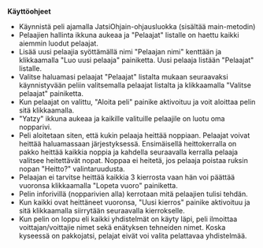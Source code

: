 **Käyttöohjeet**
* Käynnistä peli ajamalla JatsiOhjain-ohjausluokka (sisältää main-metodin)
* Pelaajien hallinta ikkuna aukeaa ja "Pelaajat" listalle on haettu kaikki aiemmin luodut pelaajat.
* Lisää uusi pelaajia syöttämällä nimi "Pelaajan nimi" kenttään ja klikkaamalla "Luo uusi pelaaja" painiketta. Uusi pelaaja listään "Pelaajat" listalle.
* Valitse haluamasi pelaajat "Pelaajat" listalta mukaan seuraavaksi käynnistyvään peliin valitsemalla pelaajat listalta ja klikkaamalla "Valitse pelaajat" painiketta.
* Kun pelaajat on valittu, "Aloita peli" painike aktivoituu ja voit aloittaa pelin sitä klikkaamalla.
* "Yatzy" ikkuna aukeaa ja kaikille valituille pelaajile on luotu oma nopparivi.
* Peli aloitetaan siten, että kukin pelaaja heittää noppiaan. Pelaajat voivat heittää haluamassaan järjestyksessä. Ensimäisellä heittokerralla on pakko heittää kaikkia noppia ja kahdella seuraavalla kerralla pelaaja valitsee heitettävät nopat. Noppaa ei heitetä, jos pelaaja poistaa ruksin nopan "Heitto?" valintaruudusta.
* Pelaajan ei tarvitse heittää kaikkia 3 kierrosta vaan hän voi päättää vuoronsa klikkaamalla "Lopeta vuoro" painiketta. 
* Pelin inforivillä (nopparivien alla) kerrotaan mitä pelaajien tulisi tehdän. 
* Kun kaikki ovat heittäneet vuoronsa, "Uusi kierros" painike aktivoituu ja sitä klikkaamalla siirrytään seuraavalla kierrokselle. 
* Kun pelin on loppu eli kaikki yhdistelmät on käyty läpi, peli ilmoittaa voittajan/voittajie nimet sekä enätyksen tehneiden nimet. Koska kyseessä on pakkojatsi, pelajat eivät voi valita pelattavaa yhdistelmää.

